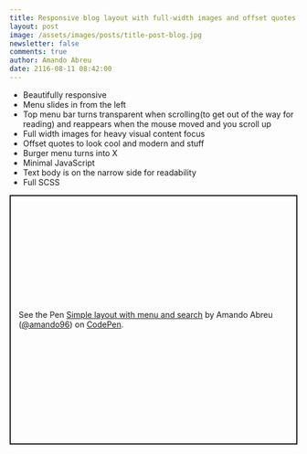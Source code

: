 ```yaml
---
title: Responsive blog layout with full-width images and offset quotes
layout: post
image: /assets/images/posts/title-post-blog.jpg
newsletter: false
comments: true
author: Amando Abreu
date: 2116-08-11 08:42:00
---
```

- Beautifully responsive
- Menu slides in from the left
- Top menu bar turns transparent when scrolling(to get out of the way for reading) and reappears when the mouse moved and you scroll up
- Full width images for heavy visual content focus
- Offset quotes to look cool and modern and stuff
- Burger menu turns into X
- Minimal JavaScript
- Text body is on the narrow side for readability
- Full SCSS



<p class="codepen" data-height="437" data-theme-id="light" data-default-tab="css,result" data-user="amando96" data-slug-hash="KdEWJz" style="height: 437px; box-sizing: border-box; display: flex; align-items: center; justify-content: center; border: 2px solid; margin: 1em 0; padding: 1em;" data-pen-title="Simple layout with menu and search">
  <span>See the Pen <a href="https://codepen.io/amando96/pen/KdEWJz">
  Simple layout with menu and search</a> by Amando Abreu (<a href="https://codepen.io/amando96">@amando96</a>)
  on <a href="https://codepen.io">CodePen</a>.</span>
</p>
<script async src="https://static.codepen.io/assets/embed/ei.js"></script>